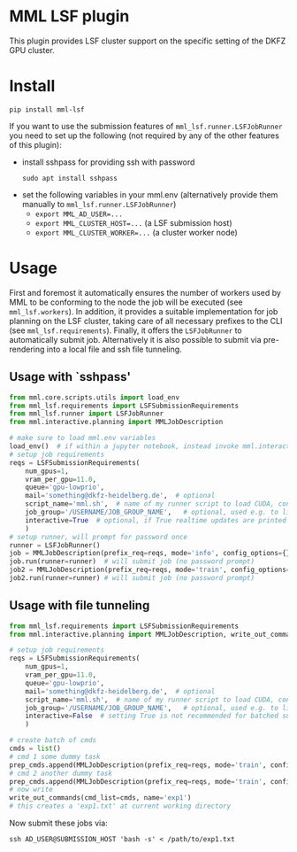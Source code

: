 # MML LSF plugin

This plugin provides LSF cluster support on the specific setting of the DKFZ GPU cluster.

# Install

```commandline
pip install mml-lsf
```

If you want to use the submission features of `mml_lsf.runner.LSFJobRunner` you need to set up the following 
(not required by any of the other features of this plugin):

  * install sshpass for providing ssh with password
      ```commandline
      sudo apt install sshpass
      ```
  * set the following variables in your mml.env (alternatively provide them manually to `mml_lsf.runner.LSFJobRunner`)
    * `export MML_AD_USER=...`
    * `export MML_CLUSTER_HOST=...`  (a LSF submission host)
    * `export MML_CLUSTER_WORKER=...`  (a cluster worker node)

# Usage

First and foremost it automatically ensures the number of workers used by MML to be conforming to 
the node the job will be executed (see `mml_lsf.workers`). In addition, it provides a suitable implementation 
for job planning on the LSF cluster, taking care of all necessary prefixes to the CLI (see 
`mml_lsf.requirements`). Finally, it offers the `LSFJobRunner` to automatically submit job. Alternatively it is also 
possible to submit via pre-rendering into a local file and ssh file tunneling.

## Usage with `sshpass'

```python
from mml.core.scripts.utils import load_env
from mml_lsf.requirements import LSFSubmissionRequirements
from mml_lsf.runner import LSFJobRunner
from mml.interactive.planning import MMLJobDescription

# make sure to load mml.env variables
load_env()  # if within a jupyter notebook, instead invoke mml.interactive.init()
# setup job requirements
reqs = LSFSubmissionRequirements(
    num_gpus=1, 
    vram_per_gpu=11.0, 
    queue='gpu-lowprio',
    mail='something@dkfz-heidelberg.de',  # optional
    script_name='mml.sh',  # name of my runner script to load CUDA, conda env, etc and finally invoke mml
    job_group='/USERNAME/JOB_GROUP_NAME',   # optional, used e.g. to limit max number of jobs 
    interactive=True  # optional, if True realtime updates are printed to terminal
    )
# setup runner, will prompt for password once
runner = LSFJobRunner() 
job = MMLJobDescription(prefix_req=reqs, mode='info', config_options={})  # simple job "mml info"
job.run(runner=runner)  # will submit job (no password prompt)
job2 = MMLJobDescription(prefix_req=reqs, mode='train', config_options={})  # another job "mml info"
job2.run(runner=runner) # will submit job (no password prompt)
```

## Usage with file tunneling

```python
from mml_lsf.requirements import LSFSubmissionRequirements
from mml.interactive.planning import MMLJobDescription, write_out_commands

# setup job requirements
reqs = LSFSubmissionRequirements(
    num_gpus=1, 
    vram_per_gpu=11.0, 
    queue='gpu-lowprio',
    mail='something@dkfz-heidelberg.de',  # optional
    script_name='mml.sh',  # name of my runner script to load CUDA, conda env, etc and finally invoke mml
    job_group='/USERNAME/JOB_GROUP_NAME',   # optional, used e.g. to limit max number of jobs 
    interactive=False  # setting True is not recommended for batched submission
    )

# create batch of cmds
cmds = list()
# cmd 1 some dummy task
prep_cmds.append(MMLJobDescription(prefix_req=reqs, mode='train', config_options={'tasks': 'fake', 'proj': 'dummy'}))
# cmd 2 another dummy task
prep_cmds.append(MMLJobDescription(prefix_req=reqs, mode='train', config_options={'tasks': 'fake', 'proj': 'dummy'}))
# now write
write_out_commands(cmd_list=cmds, name='exp1')
# this creates a 'exp1.txt' at current working directory
```

Now submit these jobs via:

```commandline
ssh AD_USER@SUBMISSION_HOST 'bash -s' < /path/to/exp1.txt
```



